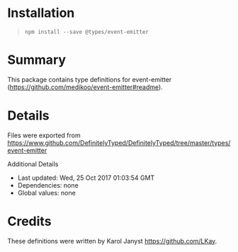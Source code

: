 # Installation
> `npm install --save @types/event-emitter`

# Summary
This package contains type definitions for event-emitter (https://github.com/medikoo/event-emitter#readme).

# Details
Files were exported from https://www.github.com/DefinitelyTyped/DefinitelyTyped/tree/master/types/event-emitter

Additional Details
 * Last updated: Wed, 25 Oct 2017 01:03:54 GMT
 * Dependencies: none
 * Global values: none

# Credits
These definitions were written by Karol Janyst <https://github.com/LKay>.
